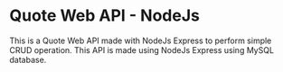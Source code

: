 # Quote Web API - NodeJs
This is a Quote Web API made with NodeJs Express to perform simple CRUD operation.
This API is made using NodeJs Express using MySQL database.

